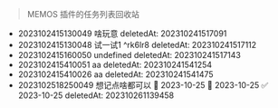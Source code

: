 > MEMOS 插件的任务列表回收站

- 2023102415130049 啥玩意 deletedAt: 202310241517091
- 2023102415130048 试一试1 ^rk6lr8 deletedAt: 202310241517112
- 2023102415160050 undefined deletedAt: 202310241517143
- 2023102415410051 aa deletedAt: 202310241541254
- 2023102415410026 aa deletedAt: 202310241541475
- 2023102518250049 想记点啥都可以 🛫 2023-10-25 📅 2023-10-25 ✅ 2023-10-25 deletedAt: 202310261139458